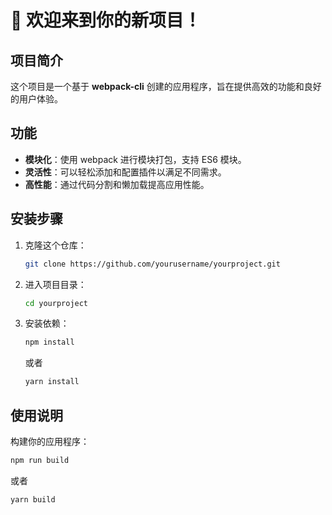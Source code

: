 # 🚀 欢迎来到你的新项目！

## 项目简介
这个项目是一个基于 **webpack-cli** 创建的应用程序，旨在提供高效的功能和良好的用户体验。

## 功能
- **模块化**：使用 webpack 进行模块打包，支持 ES6 模块。
- **灵活性**：可以轻松添加和配置插件以满足不同需求。
- **高性能**：通过代码分割和懒加载提高应用性能。

## 安装步骤
1. 克隆这个仓库：
   ```bash
   git clone https://github.com/yourusername/yourproject.git
   ```
2. 进入项目目录：
   ```bash
   cd yourproject
   ```
3. 安装依赖：
   ```bash
   npm install
   ```
   或者
   ```bash
   yarn install
   ```

## 使用说明
构建你的应用程序：
```bash
npm run build
```
或者
```bash
yarn build
```
